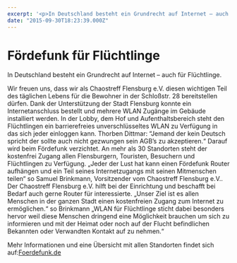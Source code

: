 ```yaml
---
excerpt: '<p>In Deutschland besteht ein Grundrecht auf Internet – auch für Flüchtlinge. Wir freuen uns, dass wir als Chaostreff Flensburg e.V. diesen wichtigen Teil des täglichen Lebens für die Bewohner in <a href="https://chaostreff-flensburg.de/2015/foerdefunk-fuer-fluechtlinge/" class="more-link">[&hellip;]</a></p>'
date: "2015-09-30T18:23:39.000Z"
---
```

# Fördefunk für Flüchtlinge

<section class="post-content">In Deutschland besteht ein Grundrecht auf Internet – auch für Flüchtlinge.</p>
<p>Wir freuen uns, dass wir als Chaostreff Flensburg e.V. diesen wichtigen Teil des täglichen Lebens für die Bewohner in der Schloßstr. 28 bereitstellen dürfen. Dank der Unterstützung der Stadt Flensburg konnte ein Internetanschluss bestellt und mehrere WLAN Zugänge im Gebäude installiert werden. In der Lobby, dem Hof und Aufenthaltsbereich steht den Flüchtlingen ein barrierefreies unverschlüsseltes WLAN zu Verfügung in das sich jeder einloggen kann. Thorben Dittmar: “Jemand der kein Deutsch spricht der sollte auch nicht gezwungen sein AGB&#8217;s zu akzeptieren.“ Darauf wird beim Fördefunk verzichtet. An mehr als 30 Standorten steht der kostenfrei Zugang allen Flensburgern, Touristen, Besuchern und Flüchtlingen zu Verfügung. „Jeder der Lust hat kann einen Fördefunk Router aufhängen und ein Teil seines Internetzugangs mit seinen Mitmenschen teilen“ so Samuel Brinkmann, Vorsitzender vom Chaostreff Flensburg e.V.. Der Chaostreff Flensburg e.V. hilft bei der Einrichtung und beschafft bei Bedarf auch gerne Router für interessierte. „Unser Ziel ist es allen Menschen in der ganzen Stadt einen kostenfreien Zugang zum Internet zu ermöglichen.“ so Brinkmann „WLAN für Flüchtlinge sticht dabei besonders hervor weil diese Menschen dringend eine Möglichkeit brauchen um sich zu informieren und mit der Heimat oder noch auf der Flucht befindlichen Bekannten oder Verwandten Kontakt auf zu nehmen.“</p>
<p>Mehr Informationen und eine Übersicht mit allen Standorten findet sich auf:<a href="http://foerdefunk.de/">Foerdefunk.de</a></p>
</section>

